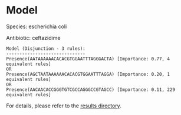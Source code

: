 
# Model

Species: escherichia coli

Antibiotic: ceftazidime

```
Model (Disjunction - 3 rules):
------------------------------
Presence(AATAAAAAACACACGTGGAATTTAGGGACTA) [Importance: 0.77, 4 equivalent rules]
OR
Presence(AGCTAATAAAAAACACACGTGGAATTTAGGA) [Importance: 0.20, 1 equivalent rules]
OR
Presence(AACAACACCGGGTGTCGCCAGGGCCGTAGCC) [Importance: 0.11, 229 equivalent rules]

```

For details, please refer to the [results directory](../../../../../results/scm_b/escherichia+coli/ceftazidime/repeat_7/).

